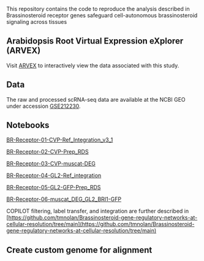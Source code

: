 This repository contains the code to reproduce the analysis described in Brassinosteroid receptor genes safeguard cell-autonomous brassinosteroid signaling across tissues

## Arabidopsis Root Virtual Expression eXplorer (ARVEX)

Visit [ARVEX](https://shiny.mdc-berlin.de/ARVEX/) to interactively view the data associated with this study. 

## Data

The raw and processed scRNA-seq data are available at the NCBI GEO under accession [GSE212230](https://www.ncbi.nlm.nih.gov/geo/query/acc.cgi?acc=GSE212230).

## Notebooks 

[BR-Receptor-01-CVP-Ref_Integration_v3_1](https://github.com/tmnolan/BR-Receptors/blob/292139501a476eff986ecc6d97b0ed5b0f6526ae/Notebook/BR-Receptor-01-CVP-Ref_Integration_v3_1.ipynb)

[BR-Receptor-02-CVP-Prep_RDS](https://github.com/tmnolan/BR-Receptors/blob/292139501a476eff986ecc6d97b0ed5b0f6526ae/Notebook/BR-Receptor-02-CVP-Prep_RDS.ipynb)

[BR-Receptor-03-CVP-muscat-DEG](https://github.com/tmnolan/BR-Receptors/blob/292139501a476eff986ecc6d97b0ed5b0f6526ae/Notebook/BR-Receptor-03-CVP-muscat-DEG_all_samples.ipynb)

[BR-Receptor-04-GL2-Ref_integration](https://github.com/tmnolan/BR-Receptors/blob/292139501a476eff986ecc6d97b0ed5b0f6526ae/Notebook/BR-Receptor-04-GL2-Ref_integration-7S_GL2_lines_20240129.ipynb)

[BR-Receptor-05-GL2-GFP-Prep_RDS](https://github.com/tmnolan/BR-Receptors/blob/292139501a476eff986ecc6d97b0ed5b0f6526ae/Notebook/BR-Receptor-05-GL2-GFP-Prep_RDS.ipynb)

[BR-Receptor-06-muscat_DEG_GL2_BRI1-GFP](https://github.com/tmnolan/BR-Receptors/blob/292139501a476eff986ecc6d97b0ed5b0f6526ae/Notebook/BR-Receptor-06-muscat_DEG_GL2_BRI1-GFP_cell_type_only.ipynb)

COPILOT filtering, label transfer, and integration are further described in [https://github.com/tmnolan/Brassinosteroid-gene-regulatory-networks-at-cellular-resolution/tree/main](https://github.com/tmnolan/Brassinosteroid-gene-regulatory-networks-at-cellular-resolution/tree/main) 

## Create custom genome for alignment


